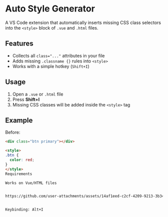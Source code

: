 # Auto Style Generator

A VS Code extension that automatically inserts missing CSS class selectors into the `<style>` block of `.vue` and `.html` files.

## Features
- Collects all `class="..."` attributes in your file
- Adds missing `.classname {}` rules into `<style>`
- Works with a simple hotkey (`Shift+I`)

## Usage
1. Open a `.vue` or `.html` file
2. Press **Shift+I**
3. Missing CSS classes will be added inside the `<style>` tag

## Example
Before:
```html
<div class="btn primary"></div>

<style>
.btn {
  color: red;
}
</style>
Requirements

Works on Vue/HTML files


https://github.com/user-attachments/assets/14af1eed-c2cf-4209-9213-3b348e838f02


Keybinding: Alt+I
